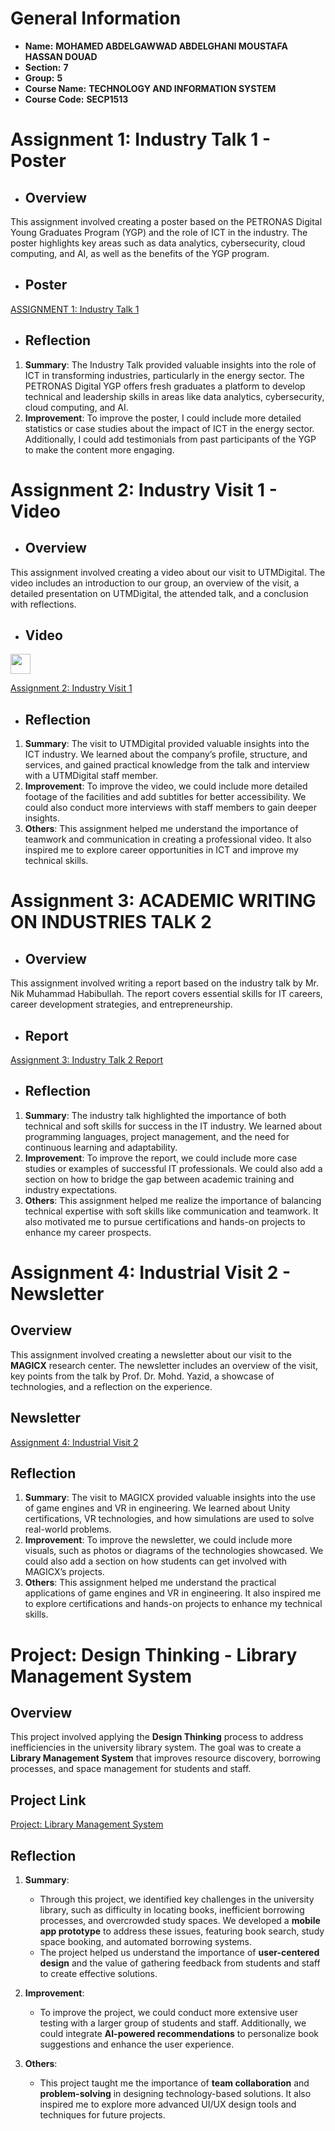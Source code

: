 # General Information
- **Name:** **MOHAMED ABDELGAWWAD ABDELGHANI MOUSTAFA HASSAN DOUAD**
- **Section:** **7**
- **Group:** **5**
- **Course Name:** **TECHNOLOGY AND INFORMATION SYSTEM**
- **Course Code:** **SECP1513**

# Assignment 1: Industry Talk 1 - Poster

- ## Overview
This assignment involved creating a poster based on the PETRONAS Digital Young Graduates Program (YGP) and the role of ICT in the industry. The poster highlights key areas such as data analytics, cybersecurity, cloud computing, and AI, as well as the benefits of the YGP program.

- ## Poster
[ASSIGNMENT 1: Industry Talk 1](https://github.com/MoAbdo122004/TIS/blob/97e967bb1c1815b9d98e53dce050bad30f39c374/ASSIGNMENT%201%20(Industry%20Talk%201)%20.pdf)
- ## Reflection
1. **Summary**: The Industry Talk provided valuable insights into the role of ICT in transforming industries, particularly in the energy sector. The PETRONAS Digital YGP offers fresh graduates a platform to develop technical and leadership skills in areas like data analytics, cybersecurity, cloud computing, and AI.
2. **Improvement**: To improve the poster, I could include more detailed statistics or case studies about the impact of ICT in the energy sector. Additionally, I could add testimonials from past participants of the YGP to make the content more engaging.



# Assignment 2: Industry Visit 1 - Video

- ## Overview
This assignment involved creating a video about our visit to UTMDigital. The video includes an introduction to our group, an overview of the visit, a detailed presentation on UTMDigital, the attended talk, and a conclusion with reflections.

- ## Video
[<p align="left"> <a href="https://youtu.be/PaKAiLU_Kic" target="_blank" rel="noreferrer"> <picture> <source media="(prefers-color-scheme: dark)" srcset="https://raw.githubusercontent.com/danielcranney/readme-generator/main/public/icons/socials/youtube-dark.svg" /> <source media="(prefers-color-scheme: light)" srcset="https://raw.githubusercontent.com/danielcranney/readme-generator/main/public/icons/socials/youtube.svg" /> <img src="https://raw.githubusercontent.com/danielcranney/readme-generator/main/public/icons/socials/youtube.svg" width="32" height="32" /> </picture> </a></p>](https://youtu.be/PaKAiLU_Kic)

[Assignment 2: Industry Visit 1](https://github.com/MoAbdo122004/TIS/blob/d99ab942ad73f89653c000db6bc02f6bfba47a41/ASSIGNMENT%202%20(VIDEO)%20-%20Industrial%20visit%201.md)

- ## Reflection
1. **Summary**: The visit to UTMDigital provided valuable insights into the ICT industry. We learned about the company’s profile, structure, and services, and gained practical knowledge from the talk and interview with a UTMDigital staff member.
2. **Improvement**: To improve the video, we could include more detailed footage of the facilities and add subtitles for better accessibility. We could also conduct more interviews with staff members to gain deeper insights.
3. **Others**: This assignment helped me understand the importance of teamwork and communication in creating a professional video. It also inspired me to explore career opportunities in ICT and improve my technical skills.



# Assignment 3:  ACADEMIC WRITING ON INDUSTRIES TALK 2

- ## Overview
This assignment involved writing a report based on the industry talk by Mr. Nik Muhammad Habibullah. The report covers essential skills for IT careers, career development strategies, and entrepreneurship.

- ## Report
[Assignment 3: Industry Talk 2 Report](https://github.com/MoAbdo122004/TIS/blob/d7e1670dfdd7b7a3cee76167451fe5b58cdd4bd7/ASSIGNMENT%203%20-%20INDUSTRIAL%20TALK%202%20(Academic%20Writing)%20.pdf) 

- ## Reflection
1. **Summary**: The industry talk highlighted the importance of both technical and soft skills for success in the IT industry. We learned about programming languages, project management, and the need for continuous learning and adaptability.
2. **Improvement**: To improve the report, we could include more case studies or examples of successful IT professionals. We could also add a section on how to bridge the gap between academic training and industry expectations.
3. **Others**: This assignment helped me realize the importance of balancing technical expertise with soft skills like communication and teamwork. It also motivated me to pursue certifications and hands-on projects to enhance my career prospects.


# Assignment 4: Industrial Visit 2 - Newsletter

## Overview
This assignment involved creating a newsletter about our visit to the **MAGICX** research center. The newsletter includes an overview of the visit, key points from the talk by Prof. Dr. Mohd. Yazid, a showcase of technologies, and a reflection on the experience.

## Newsletter
[Assignment 4: Industrial Visit 2](https://github.com/MoAbdo122004/TIS/blob/baefcd81200decb7d9ca86094e887cf27387e821/ASSIGNMENT%204%20(Industrial%20Visit%202)%20-%20NEWSLETTER.pdf)

## Reflection
1. **Summary**: The visit to MAGICX provided valuable insights into the use of game engines and VR in engineering. We learned about Unity certifications, VR technologies, and how simulations are used to solve real-world problems.
2. **Improvement**: To improve the newsletter, we could include more visuals, such as photos or diagrams of the technologies showcased. We could also add a section on how students can get involved with MAGICX’s projects.
3. **Others**: This assignment helped me understand the practical applications of game engines and VR in engineering. It also inspired me to explore certifications and hands-on projects to enhance my technical skills.


# Project: Design Thinking - Library Management System

## Overview
This project involved applying the **Design Thinking** process to address inefficiencies in the university library system. The goal was to create a **Library Management System** that improves resource discovery, borrowing processes, and space management for students and staff.

## Project Link
[Project: Library Management System]()

## Reflection
1. **Summary**: 
   - Through this project, we identified key challenges in the university library, such as difficulty in locating books, inefficient borrowing processes, and overcrowded study spaces. We developed a **mobile app prototype** to address these issues, featuring book search, study space booking, and automated borrowing systems.
   - The project helped us understand the importance of **user-centered design** and the value of gathering feedback from students and staff to create effective solutions.
   
2. **Improvement**: 
   - To improve the project, we could conduct more extensive user testing with a larger group of students and staff. Additionally, we could integrate **AI-powered recommendations** to personalize book suggestions and enhance the user experience.
   
3. **Others**: 
   - This project taught me the importance of **team collaboration** and **problem-solving** in designing technology-based solutions. It also inspired me to explore more advanced UI/UX design tools and techniques for future projects.
